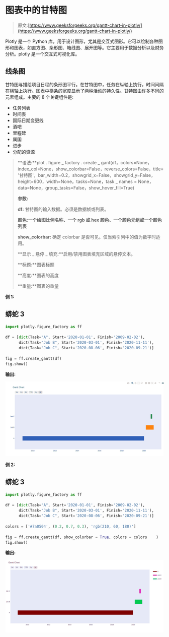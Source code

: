 # 图表中的甘特图

> 原文:[https://www.geeksforgeeks.org/gantt-chart-in-plotly/](https://www.geeksforgeeks.org/gantt-chart-in-plotly/)

Plotly 是一个 Python 库，用于设计图形，尤其是交互式图形。它可以绘制各种图形和图表，如直方图、条形图、箱线图、展开图等。它主要用于数据分析以及财务分析。plotly 是一个交互式可视化库。

## 线条图

甘特图与描绘项目日程的条形图平行。在甘特图中，任务在纵轴上执行，时间间隔在横轴上执行。图表中横条的宽度显示了两种活动的持久性。甘特图由许多不同的元素组成。主要的 8 个关键组件是:

*   任务列表
*   时间表
*   国际日期变更线
*   酒吧
*   里程碑
*   属国
*   进步
*   分配的资源

> **语法:**plot . figure _ factory . create _ gant(df，colors=None，index_col=None，show_colorbar=False，reverse_colors=False，title= '甘特图'，bar_width=0.2，showgrid_x=False，showgrid_y=False，height=600，width=None，tasks=None，task _ names = None，data=None，group_tasks=False，show_hover_fill=True)
> 
> **参数:**
> 
> **df:** 甘特图的输入数据。必须是数据帧或列表。
> 
> **颜色:**一个绘图比例名称、一个 rgb 或 hex 颜色、一个颜色元组或一个**颜色列表**
> 
> **show_colorbar:** 确定 colorbar 是否可见。仅当索引列中的值为数字时适用。
> 
> **显示 _ 悬停 _ 填充:**启用/禁用图表填充区域的悬停文本。
> 
> **标题:**图表标题
> 
> **高度:**图表的高度
> 
> **重量:**图表的重量

**例 1:**

## 蟒蛇 3

```py
import plotly.figure_factory as ff

df = [dict(Task="A", Start='2020-01-01', Finish='2009-02-02'),
      dict(Task="Job B", Start='2020-03-01', Finish='2020-11-11'),
      dict(Task="Job C", Start='2020-08-06', Finish='2020-09-21')]

fig = ff.create_gantt(df)
fig.show()
```

**输出:**

![](img/d2c34b340a871da190cebd6c2dc8c359.png)

**例 2:**

## 蟒蛇 3

```py
import plotly.figure_factory as ff

df = [dict(Task="A", Start='2020-01-01', Finish='2009-02-02'),
      dict(Task="Job B", Start='2020-03-01', Finish='2020-11-11'),
      dict(Task="Job C", Start='2020-08-06', Finish='2020-09-21')]

colors = ['#7a0504', (0.2, 0.7, 0.3), 'rgb(210, 60, 180)']

fig = ff.create_gantt(df, show_colorbar = True, colors = colors    )
fig.show()
```

**输出:**

![](img/e788ac29981c3cde608ee40337a34909.png)